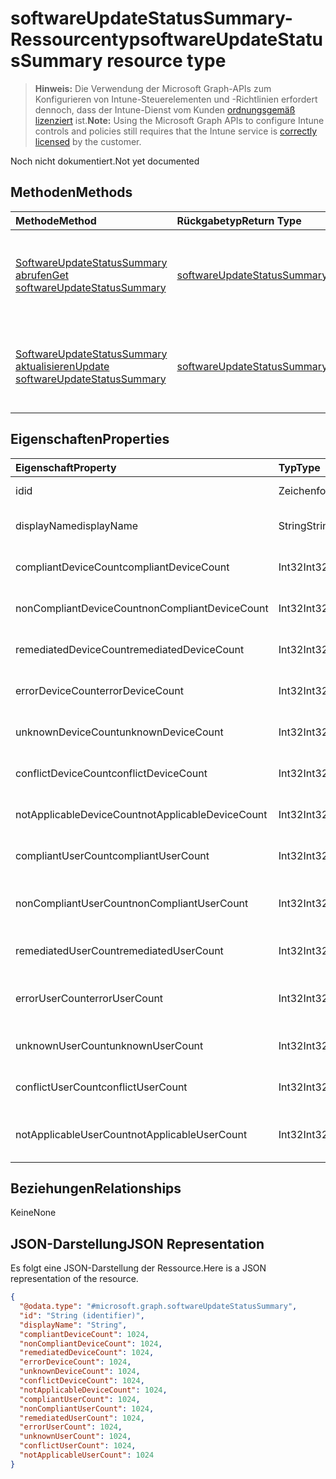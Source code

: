 # <a name="softwareupdatestatussummary-resource-type"></a><span data-ttu-id="fc40d-101">softwareUpdateStatusSummary-Ressourcentyp</span><span class="sxs-lookup"><span data-stu-id="fc40d-101">softwareUpdateStatusSummary resource type</span></span>

> <span data-ttu-id="fc40d-102">**Hinweis:** Die Verwendung der Microsoft Graph-APIs zum Konfigurieren von Intune-Steuerelementen und -Richtlinien erfordert dennoch, dass der Intune-Dienst vom Kunden [ordnungsgemäß lizenziert](https://go.microsoft.com/fwlink/?linkid=839381) ist.</span><span class="sxs-lookup"><span data-stu-id="fc40d-102">**Note:** Using the Microsoft Graph APIs to configure Intune controls and policies still requires that the Intune service is [correctly licensed](https://go.microsoft.com/fwlink/?linkid=839381) by the customer.</span></span>

<span data-ttu-id="fc40d-103">Noch nicht dokumentiert.</span><span class="sxs-lookup"><span data-stu-id="fc40d-103">Not yet documented</span></span>
## <a name="methods"></a><span data-ttu-id="fc40d-104">Methoden</span><span class="sxs-lookup"><span data-stu-id="fc40d-104">Methods</span></span>
|<span data-ttu-id="fc40d-105">Methode</span><span class="sxs-lookup"><span data-stu-id="fc40d-105">Method</span></span>|<span data-ttu-id="fc40d-106">Rückgabetyp</span><span class="sxs-lookup"><span data-stu-id="fc40d-106">Return Type</span></span>|<span data-ttu-id="fc40d-107">Beschreibung</span><span class="sxs-lookup"><span data-stu-id="fc40d-107">Description</span></span>|
|:---|:---|:---|
|[<span data-ttu-id="fc40d-108">SoftwareUpdateStatusSummary abrufen</span><span class="sxs-lookup"><span data-stu-id="fc40d-108">Get softwareUpdateStatusSummary</span></span>](../api/intune_deviceconfig_softwareupdatestatussummary_get.md)|[<span data-ttu-id="fc40d-109">softwareUpdateStatusSummary</span><span class="sxs-lookup"><span data-stu-id="fc40d-109">softwareUpdateStatusSummary</span></span>](../resources/intune_deviceconfig_softwareupdatestatussummary.md)|<span data-ttu-id="fc40d-110">Lesen von Beziehungen und Eigenschaften des [softwareUpdateStatusSummary](../resources/intune_deviceconfig_softwareupdatestatussummary.md)-Objekts.</span><span class="sxs-lookup"><span data-stu-id="fc40d-110">Read properties and relationships of the [softwareUpdateStatusSummary](../resources/intune_deviceconfig_softwareupdatestatussummary.md) object.</span></span>|
|[<span data-ttu-id="fc40d-111">SoftwareUpdateStatusSummary aktualisieren</span><span class="sxs-lookup"><span data-stu-id="fc40d-111">Update softwareUpdateStatusSummary</span></span>](../api/intune_deviceconfig_softwareupdatestatussummary_update.md)|[<span data-ttu-id="fc40d-112">softwareUpdateStatusSummary</span><span class="sxs-lookup"><span data-stu-id="fc40d-112">softwareUpdateStatusSummary</span></span>](../resources/intune_deviceconfig_softwareupdatestatussummary.md)|<span data-ttu-id="fc40d-113">Aktualisieren der Eigenschaften eines [softwareUpdateStatusSummary](../resources/intune_deviceconfig_softwareupdatestatussummary.md)-Objekts.</span><span class="sxs-lookup"><span data-stu-id="fc40d-113">Update the properties of a [softwareUpdateStatusSummary](../resources/intune_deviceconfig_softwareupdatestatussummary.md) object.</span></span>|

## <a name="properties"></a><span data-ttu-id="fc40d-114">Eigenschaften</span><span class="sxs-lookup"><span data-stu-id="fc40d-114">Properties</span></span>
|<span data-ttu-id="fc40d-115">Eigenschaft</span><span class="sxs-lookup"><span data-stu-id="fc40d-115">Property</span></span>|<span data-ttu-id="fc40d-116">Typ</span><span class="sxs-lookup"><span data-stu-id="fc40d-116">Type</span></span>|<span data-ttu-id="fc40d-117">Beschreibung</span><span class="sxs-lookup"><span data-stu-id="fc40d-117">Description</span></span>|
|:---|:---|:---|
|<span data-ttu-id="fc40d-118">id</span><span class="sxs-lookup"><span data-stu-id="fc40d-118">id</span></span>|<span data-ttu-id="fc40d-119">Zeichenfolge</span><span class="sxs-lookup"><span data-stu-id="fc40d-119">String</span></span>|<span data-ttu-id="fc40d-120">Schlüssel der Entität</span><span class="sxs-lookup"><span data-stu-id="fc40d-120">Key of the entity.</span></span>|
|<span data-ttu-id="fc40d-121">displayName</span><span class="sxs-lookup"><span data-stu-id="fc40d-121">displayName</span></span>|<span data-ttu-id="fc40d-122">String</span><span class="sxs-lookup"><span data-stu-id="fc40d-122">String</span></span>|<span data-ttu-id="fc40d-123">Der Name der Richtlinie</span><span class="sxs-lookup"><span data-stu-id="fc40d-123">The name of the policy.</span></span>|
|<span data-ttu-id="fc40d-124">compliantDeviceCount</span><span class="sxs-lookup"><span data-stu-id="fc40d-124">compliantDeviceCount</span></span>|<span data-ttu-id="fc40d-125">Int32</span><span class="sxs-lookup"><span data-stu-id="fc40d-125">Int32</span></span>|<span data-ttu-id="fc40d-126">Anzahl der konformen Geräte</span><span class="sxs-lookup"><span data-stu-id="fc40d-126">Number of compliant devices.</span></span>|
|<span data-ttu-id="fc40d-127">nonCompliantDeviceCount</span><span class="sxs-lookup"><span data-stu-id="fc40d-127">nonCompliantDeviceCount</span></span>|<span data-ttu-id="fc40d-128">Int32</span><span class="sxs-lookup"><span data-stu-id="fc40d-128">Int32</span></span>|<span data-ttu-id="fc40d-129">Anzahl der nicht konformen Geräte</span><span class="sxs-lookup"><span data-stu-id="fc40d-129">Number of non compliant devices.</span></span>|
|<span data-ttu-id="fc40d-130">remediatedDeviceCount</span><span class="sxs-lookup"><span data-stu-id="fc40d-130">remediatedDeviceCount</span></span>|<span data-ttu-id="fc40d-131">Int32</span><span class="sxs-lookup"><span data-stu-id="fc40d-131">Int32</span></span>|<span data-ttu-id="fc40d-132">Anzahl korrigierter Geräte</span><span class="sxs-lookup"><span data-stu-id="fc40d-132">Number of remediated devices.</span></span>|
|<span data-ttu-id="fc40d-133">errorDeviceCount</span><span class="sxs-lookup"><span data-stu-id="fc40d-133">errorDeviceCount</span></span>|<span data-ttu-id="fc40d-134">Int32</span><span class="sxs-lookup"><span data-stu-id="fc40d-134">Int32</span></span>|<span data-ttu-id="fc40d-135">Anzahl der Geräte mit Fehler</span><span class="sxs-lookup"><span data-stu-id="fc40d-135">Number of devices had error.</span></span>|
|<span data-ttu-id="fc40d-136">unknownDeviceCount</span><span class="sxs-lookup"><span data-stu-id="fc40d-136">unknownDeviceCount</span></span>|<span data-ttu-id="fc40d-137">Int32</span><span class="sxs-lookup"><span data-stu-id="fc40d-137">Int32</span></span>|<span data-ttu-id="fc40d-138">Anzahl unbekannter Geräte</span><span class="sxs-lookup"><span data-stu-id="fc40d-138">Number of unknown devices.</span></span>|
|<span data-ttu-id="fc40d-139">conflictDeviceCount</span><span class="sxs-lookup"><span data-stu-id="fc40d-139">conflictDeviceCount</span></span>|<span data-ttu-id="fc40d-140">Int32</span><span class="sxs-lookup"><span data-stu-id="fc40d-140">Int32</span></span>|<span data-ttu-id="fc40d-141">Anzahl der Geräte mit Konflikten</span><span class="sxs-lookup"><span data-stu-id="fc40d-141">Number of conflict devices.</span></span>|
|<span data-ttu-id="fc40d-142">notApplicableDeviceCount</span><span class="sxs-lookup"><span data-stu-id="fc40d-142">notApplicableDeviceCount</span></span>|<span data-ttu-id="fc40d-143">Int32</span><span class="sxs-lookup"><span data-stu-id="fc40d-143">Int32</span></span>|<span data-ttu-id="fc40d-144">Anzahl nicht anwendbarer Geräte</span><span class="sxs-lookup"><span data-stu-id="fc40d-144">Number of not applicable devices.</span></span>|
|<span data-ttu-id="fc40d-145">compliantUserCount</span><span class="sxs-lookup"><span data-stu-id="fc40d-145">compliantUserCount</span></span>|<span data-ttu-id="fc40d-146">Int32</span><span class="sxs-lookup"><span data-stu-id="fc40d-146">Int32</span></span>|<span data-ttu-id="fc40d-147">Anzahl der kompatiblen Benutzer</span><span class="sxs-lookup"><span data-stu-id="fc40d-147">Number of compliant users.</span></span>|
|<span data-ttu-id="fc40d-148">nonCompliantUserCount</span><span class="sxs-lookup"><span data-stu-id="fc40d-148">nonCompliantUserCount</span></span>|<span data-ttu-id="fc40d-149">Int32</span><span class="sxs-lookup"><span data-stu-id="fc40d-149">Int32</span></span>|<span data-ttu-id="fc40d-150">Anzahl der nicht kompatiblen Benutzer</span><span class="sxs-lookup"><span data-stu-id="fc40d-150">Number of non compliant users.</span></span>|
|<span data-ttu-id="fc40d-151">remediatedUserCount</span><span class="sxs-lookup"><span data-stu-id="fc40d-151">remediatedUserCount</span></span>|<span data-ttu-id="fc40d-152">Int32</span><span class="sxs-lookup"><span data-stu-id="fc40d-152">Int32</span></span>|<span data-ttu-id="fc40d-153">Anzahl der korrigierten Benutzer</span><span class="sxs-lookup"><span data-stu-id="fc40d-153">Number of remediated users.</span></span>|
|<span data-ttu-id="fc40d-154">errorUserCount</span><span class="sxs-lookup"><span data-stu-id="fc40d-154">errorUserCount</span></span>|<span data-ttu-id="fc40d-155">Int32</span><span class="sxs-lookup"><span data-stu-id="fc40d-155">Int32</span></span>|<span data-ttu-id="fc40d-156">Anzahl der Benutzer, bei denen ein Fehler aufgetreten ist.</span><span class="sxs-lookup"><span data-stu-id="fc40d-156">Number of users had error.</span></span>|
|<span data-ttu-id="fc40d-157">unknownUserCount</span><span class="sxs-lookup"><span data-stu-id="fc40d-157">unknownUserCount</span></span>|<span data-ttu-id="fc40d-158">Int32</span><span class="sxs-lookup"><span data-stu-id="fc40d-158">Int32</span></span>|<span data-ttu-id="fc40d-159">Anzahl der unbekannten Benutzer</span><span class="sxs-lookup"><span data-stu-id="fc40d-159">Number of unknown users.</span></span>|
|<span data-ttu-id="fc40d-160">conflictUserCount</span><span class="sxs-lookup"><span data-stu-id="fc40d-160">conflictUserCount</span></span>|<span data-ttu-id="fc40d-161">Int32</span><span class="sxs-lookup"><span data-stu-id="fc40d-161">Int32</span></span>|<span data-ttu-id="fc40d-162">Anzahl der Benutzer mit Konflikt</span><span class="sxs-lookup"><span data-stu-id="fc40d-162">Number of conflict users.</span></span>|
|<span data-ttu-id="fc40d-163">notApplicableUserCount</span><span class="sxs-lookup"><span data-stu-id="fc40d-163">notApplicableUserCount</span></span>|<span data-ttu-id="fc40d-164">Int32</span><span class="sxs-lookup"><span data-stu-id="fc40d-164">Int32</span></span>|<span data-ttu-id="fc40d-165">Anzahl der nicht anwendbaren Benutzer.</span><span class="sxs-lookup"><span data-stu-id="fc40d-165">Number of not applicable users.</span></span>|

## <a name="relationships"></a><span data-ttu-id="fc40d-166">Beziehungen</span><span class="sxs-lookup"><span data-stu-id="fc40d-166">Relationships</span></span>
<span data-ttu-id="fc40d-167">Keine</span><span class="sxs-lookup"><span data-stu-id="fc40d-167">None</span></span>
## <a name="json-representation"></a><span data-ttu-id="fc40d-168">JSON-Darstellung</span><span class="sxs-lookup"><span data-stu-id="fc40d-168">JSON Representation</span></span>
<span data-ttu-id="fc40d-169">Es folgt eine JSON-Darstellung der Ressource.</span><span class="sxs-lookup"><span data-stu-id="fc40d-169">Here is a JSON representation of the resource.</span></span>
<!--{
  "blockType": "resource",
  "keyProperty": "id",
  "baseType": "microsoft.graph.entity",
  "@odata.type": "microsoft.graph.softwareUpdateStatusSummary"
}-->
``` json
{
  "@odata.type": "#microsoft.graph.softwareUpdateStatusSummary",
  "id": "String (identifier)",
  "displayName": "String",
  "compliantDeviceCount": 1024,
  "nonCompliantDeviceCount": 1024,
  "remediatedDeviceCount": 1024,
  "errorDeviceCount": 1024,
  "unknownDeviceCount": 1024,
  "conflictDeviceCount": 1024,
  "notApplicableDeviceCount": 1024,
  "compliantUserCount": 1024,
  "nonCompliantUserCount": 1024,
  "remediatedUserCount": 1024,
  "errorUserCount": 1024,
  "unknownUserCount": 1024,
  "conflictUserCount": 1024,
  "notApplicableUserCount": 1024
}
```




